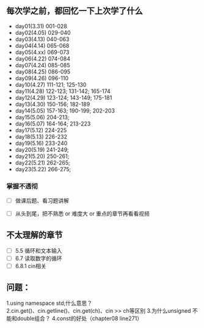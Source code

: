 ## 每次学之前，都回忆一下上次学了什么
- day01(3.31) 001-028
- day02(4.05) 029-040
- day03(4.13) 040-063
- day04(4.14) 065-068
- day05(4.xx) 069-073
- day06(4.22) 074-084
- day07(4.24) 085-085
- day08(4.25) 086-095
- day09(4.26) 096-110
- day10(4.27) 111-121; 125-130
- day11(4.28) 122-123; 131-142; 165-174
- day12(4.29) 123-124; 143-149; 175-181
- day13(4.30) 150-156; 182-189
- day14(5.05) 157-163; 190-199; 202-203
- day15(5.06) 204-213;
- day16(5.07) 164-164; 213-223
- day17(5.12) 224-225
- day18(5.13) 226-232
- day19(5.16) 233-240
- day20(5.19) 241-249; 
- day21(5.20) 250-261; 
- day22(5.21) 262-265; 
- day23(5.22) 266-275;

### 掌握不透彻
- [ ] 做课后题、看习题讲解
- [ ] 从头到尾，把不熟悉 or 难度大 or 重点的章节再看看视频


## 不太理解的章节
- [ ] 5.5 循环和文本输入
- [ ] 6.7 读取数字的循环
- [ ] 6.8.1 cin相关

## 问题：
1.using namespace std;什么意思？  
2.cin.get()、cin.getline()、cin.get(ch)、cin >> ch等区别
3.为什么unsigned 不能和double组合？
4.const的好处（chapter08 line271）





